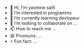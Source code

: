 - 👋 Hi, I’m yasmine saifi
- 👀 I’m interested in programms
- 🌱 I’m currently learning devlopeur 
- 💞️ I’m looking to collaborate on ...
- 📫 How to reach me ...
- 😄 Pronouns: ...
- ⚡ Fun fact: ...

<!---
yaya-sf/yaya-sf is a ✨ special ✨ repository because its `README.md` (this file) appears on your GitHub profile.
You can click the Preview link to take a look at your changes.
--->
